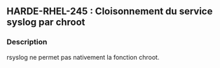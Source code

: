 ## HARDE-RHEL-245 : Cloisonnement du service syslog par chroot

### Description

rsyslog ne permet pas nativement la fonction chroot.

